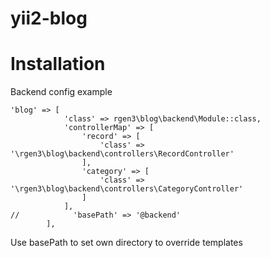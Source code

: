 # yii2-blog

Installation
============

Backend config example

```
'blog' => [
            'class' => rgen3\blog\backend\Module::class,
            'controllerMap' => [
                'record' => [
                    'class' => '\rgen3\blog\backend\controllers\RecordController'
                ],
                'category' => [
                    'class' => '\rgen3\blog\backend\controllers\CategoryController'
                ]
            ],
//            'basePath' => '@backend'
        ],
```

Use basePath to set own directory to override templates